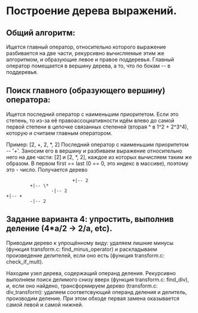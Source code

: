 # Построение дерева выражений.
## Общий алгоритм:
   Ищется главный оператор, относительно которого выражение разбивается на две
   части, рекурсивно вычисляемые этим же алгоритмом, и образующие левое и правое
   поддеревья.
   Главный оператор помещается в вершину дерева, а то, что по бокам -- в поддеревья.

## Поиск главного (образующего вершину) оператора:
   Ищется последний оператор с наименьшим приоритетом. Если это степень, то из-за
   её правоассоциативности идём влево до самой первой степени в цепочке связанных
   степеней (вторая ^ в 1^2 + 2^3^4), которую и считаем главным оператором.

Пример:
   \[2, +, 2, \*, 2]
   Последний оператор с наименьшим приоритетом -- '+'. Заносим его в вершину и
   разбиваем выражение относительно него на две части: \[2] и \[2, \*, 2], каждое из
   которых вычисляем таким же образом. В первом first == last (0 == 0, это индекс
   в массиве), поэтому это - число.
   Получается дерево
   ```
                            +|-- 2
            +|-- \*
                    -|-- 2
   +|-- +
            -|-- 2
   ```

## Задание варианта 4: упростить, выполнив деление (4\*a/2 -> 2/a, etc).
Приводим дерево к упрощённому виду: удаляем лишние минусы
(функция transform.c: find_minus_operator) и раскладываем произведение
делителей, если оно есть (функция transform.c: check_if_mult).
    
Находим узел дерева, содержащий операнд деления. Рекурсивно выполняем
поиск делимого снизу вверх (функция transform.c: find_div), и, если оно 
найдено, трансформируем дерево (transform.c: div_transform): удаляем 
соответсвующий операнд деления и делитель, производим деление.
При этом обходе первая замена оказывается самой левой и самой нижней.
